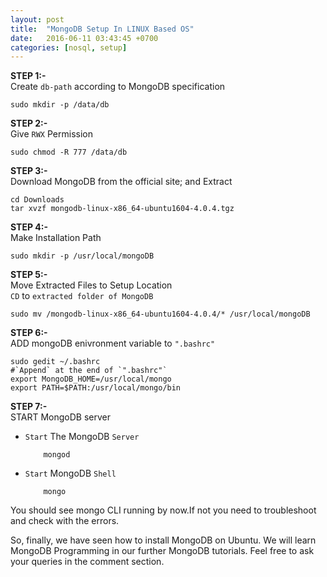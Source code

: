 ```yaml
---
layout: post
title:  "MongoDB Setup In LINUX Based OS"
date:   2016-06-11 03:43:45 +0700
categories: [nosql, setup]
---
```


**STEP 1:-** <br>
Create `db-path` according to MongoDB specification

```shell       
sudo mkdir -p /data/db
```
 
**STEP 2:-** <br>
Give `RWX` Permission

```shell      
sudo chmod -R 777 /data/db
```

**STEP 3:-** <br>
Download MongoDB from the official site; and Extract

```shell
cd Downloads
tar xvzf mongodb-linux-x86_64-ubuntu1604-4.0.4.tgz
```

**STEP 4:-** <br>
Make Installation Path

```shell
sudo mkdir -p /usr/local/mongoDB
```

**STEP 5:-** <br>
Move Extracted Files to Setup Location <br>
`CD` to `extracted folder of MongoDB`
```shell
sudo mv /mongodb-linux-x86_64-ubuntu1604-4.0.4/* /usr/local/mongoDB
```
**STEP 6:-** <br>
ADD mongoDB enivronment variable to `".bashrc"`
```shell
sudo gedit ~/.bashrc
#`Append` at the end of `".bashrc"`
export MongoDB_HOME=/usr/local/mongo
export PATH=$PATH:/usr/local/mongo/bin
```


**STEP 7:-** <br>
START MongoDB server
* `Start` The MongoDB `Server`
    ```
        mongod
    ```
* `Start` MongoDB `Shell`
    ```
        mongo
    ```

You should see mongo CLI running by now.If not you need to troubleshoot and check with the errors.


So, finally, we have seen how to install MongoDB on Ubuntu. We will learn MongoDB Programming in our further MongoDB tutorials. Feel free to ask your queries in the comment section.
